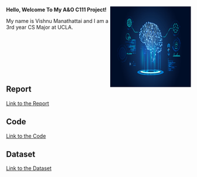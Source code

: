 **Hello, Welcome To My A&O C111 Project!** <img align="right" width="220" height="220" src="/assets/IMG/ai_img.jpg">

My name is Vishnu Manathattai and I am a 3rd year CS Major at UCLA. 
<br>
<br>
<br>
<br>
<br>
<br>
<br>
<br>

## Report

[Link to the Report](/assets/Report_Final.pdf)

## Code

[Link to the Code](/assets/Vishnu_Manathattai_A&OC111FinalCode.ipynb)

## Dataset

[Link to the Dataset](https://www.kaggle.com/datasets/grassknoted/asl-alphabet)
